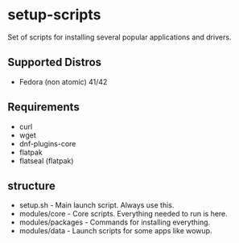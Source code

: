 # setup-scripts
Set of scripts for installing several popular applications and drivers.

## Supported Distros
* Fedora (non atomic) 41/42

## Requirements
* curl
* wget
* dnf-plugins-core
* flatpak
* flatseal         (flatpak)

structure
-------------
* setup.sh            -       Main launch script. Always use this.
* modules/core        -       Core scripts. Everything needed to run is here.
* modules/packages    -       Commands for installing everything.
* modules/data        -       Launch scripts for some apps like wowup.
